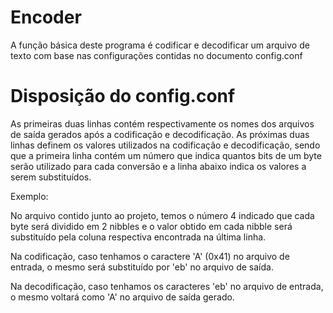 # Encoder
A função básica deste programa é codificar e decodificar um arquivo de texto com base nas configurações contidas no documento config.conf

# Disposição do config.conf
As primeiras duas linhas contém respectivamente os nomes dos arquivos de saída gerados após a codificação e decodificação.
As próximas duas linhas definem os valores utilizados na codificação e decodificação, sendo que a primeira linha contém um número que indica quantos bits de um byte serão utilizado para cada conversão e a linha abaixo indica os valores a serem substituídos.

Exemplo:

No arquivo contido junto ao projeto, temos o número 4 indicado que cada byte será dividido em 2 nibbles e o valor obtido em cada nibble será substituído pela coluna respectiva encontrada na última linha.

Na codificação, caso tenhamos o caractere 'A' (0x41) no arquivo de entrada, o mesmo será substituído por 'eb' no arquivo de saída.

Na decodificação, caso tenhamos os caracteres 'eb' no arquivo de entrada, o mesmo voltará como 'A' no arquivo de saída gerado.
